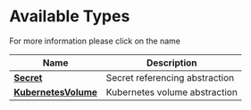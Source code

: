 # Available Types

For more information please click on the name
<center>

| Name | Description |
|---|---|
| **[Secret](secret_types.md)** | Secret referencing abstraction |
| **[KubernetesVolume](volume_types.md)** | Kubernetes volume abstraction |
</center>

